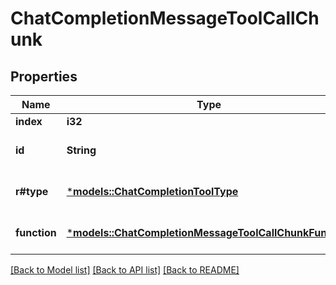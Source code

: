 # ChatCompletionMessageToolCallChunk

## Properties
Name | Type | Description | Notes
------------ | ------------- | ------------- | -------------
**index** | **i32** |  | 
**id** | **String** | The ID of the tool call. | [optional] [default to None]
**r#type** | [***models::ChatCompletionToolType**](ChatCompletionTool_type.md) |  | [optional] [default to None]
**function** | [***models::ChatCompletionMessageToolCallChunkFunction**](ChatCompletionMessageToolCallChunk_function.md) |  | [optional] [default to None]

[[Back to Model list]](../README.md#documentation-for-models) [[Back to API list]](../README.md#documentation-for-api-endpoints) [[Back to README]](../README.md)


